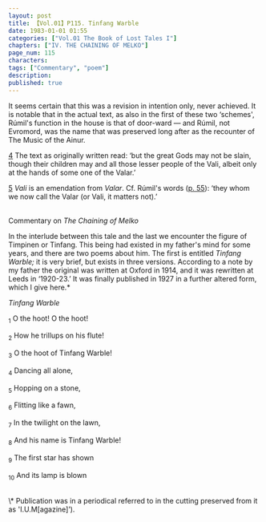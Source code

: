 ```yaml
---
layout: post
title: 【Vol.01】P115. Tinfang Warble
date: 1983-01-01 01:55
categories: ["Vol.01 The Book of Lost Tales I"]
chapters: ["IV. THE CHAINING OF MELKO"]
page_num: 115
characters: 
tags: ["Commentary", "poem"]
description: 
published: true
---
```


It seems certain that this was a revision in intention only, never achieved. It is notable that in the actual text, as also in the first of these two ‘schemes', Rúmil's function in the house is that of door-ward — and Rúmil, not Evromord, was the name that was preserved long after as the recounter of The Music of the Ainur.

[4]({{site.baseurl}}/vol01-p111) The text as originally written read: ‘but the great Gods may not be slain, though their children may and all those lesser people of the Vali, albeit only at the hands of some one of the Valar.’

[5]({{site.baseurl}}/vol01-p111) <I>Vali</I> is an emendation from <I>Valar</I>. Cf. Rúmil's words ([p. 55]({{site.baseurl}}/vol01-p55)): ‘they whom we now call the Valar (or Vali, it matters not).’

<BR>
Commentary on <I>The Chaining of Melko</I>

In the interlude between this tale and the last we encounter the figure of Timpinen or Tinfang. This being had existed in my father's mind for some years, and there are two poems about him. The first is entitled <I>Tinfang Warble;</I> it is very brief, but exists in three versions. According to a note by my father the original was written at Oxford in 1914, and it was rewritten at Leeds in ‘1920-23.’ It was finally published in 1927 in a further altered form, which I give here.\*

<I>Tinfang Warble</I>

<SUB>1</SUB> O the hoot! O the hoot!

<SUB>2</SUB> How he trillups on his flute!

<SUB>3</SUB> O the hoot of Tinfang Warble!

<SUB>4</SUB> Dancing all alone,

<SUB>5</SUB> Hopping on a stone,

<SUB>6</SUB> Flitting like a fawn,

<SUB>7</SUB> In the twilight on the lawn,

<SUB>8</SUB> And his name is Tinfang Warble!

<SUB>9</SUB> The first star has shown

<SUB>10</SUB> And its lamp is blown

<BR>
\* Publication was in a periodical referred to in the cutting preserved from it as 'I.U.M[agazine]’).

